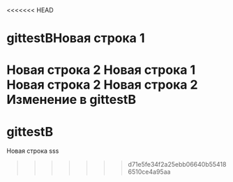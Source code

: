 <<<<<<< HEAD
# gittestBНовая строка 1
Новая строка 2
Новая строка 1
Новая строка 2
Новая строка 2
Изменение в gittestB
=======
# gittestB
Новая строка sss
>>>>>>> d71e5fe34f2a25ebb06640b554186510ce4a95aa
